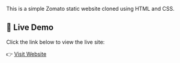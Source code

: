 This is a simple Zomato static website cloned using HTML and CSS.

## 🚀 Live Demo

Click the link below to view the live site:

👉 [Visit Website](https://Amaldeep98.github.io/Zomato-Cloned/)
